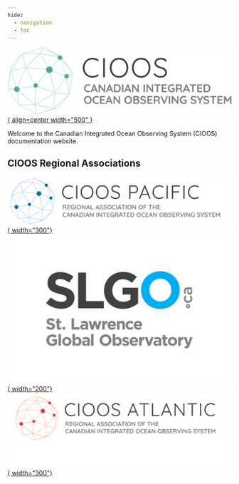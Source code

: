 ```yaml
---
hide:
  - navigation
  - toc
---
```


[![CIOOS logo](assets/logos/cioos-national-color.en.svg){ align=center width="500" }](https://cioos.ca/)

Welcome to the Canadian Integrated Ocean Observing System (CIOOS) documentation website.

 



## CIOOS Regional Associations

[![CIOOS Pacific](./assets/logos/CioosPac_EN.png){ width="300"}](https://cioospacific.ca/fr/accueil/)
[![SLGO Logo](./assets/logos/SLGO_Logo.png){ width="200"}](https://ogsl.ca/fr/accueil/)
[![CIOOS Atlantique](./assets/logos/CioosAtl_EN.PNG){ width="300"}](https://cioosatlantic.ca/fr/) 